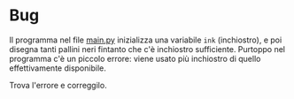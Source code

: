 # Bug

Il programma nel file [main.py](main.py) inizializza una variabile `ink` (inchiostro), e poi disegna tanti pallini neri fintanto che c'è inchiostro sufficiente.
Purtoppo nel programma c'è un piccolo errore: viene usato più inchiostro di quello effettivamente disponibile. 

Trova l'errore e correggilo.
